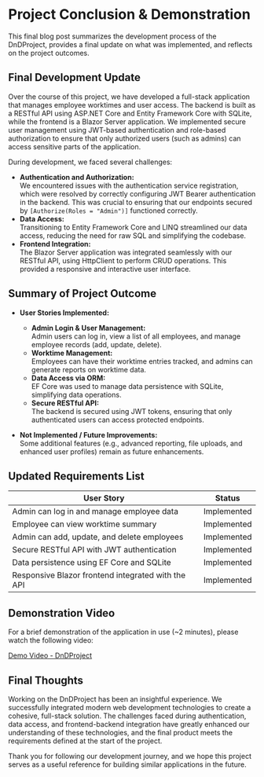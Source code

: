 # Project Conclusion & Demonstration

This final blog post summarizes the development process of the DnDProject, provides a final update on what was implemented, and reflects on the project outcomes.

## Final Development Update

Over the course of this project, we have developed a full-stack application that manages employee worktimes and user access. The backend is built as a RESTful API using ASP.NET Core and Entity Framework Core with SQLite, while the frontend is a Blazor Server application. We implemented secure user management using JWT-based authentication and role-based authorization to ensure that only authorized users (such as admins) can access sensitive parts of the application.

During development, we faced several challenges:
- **Authentication and Authorization:**  
  We encountered issues with the authentication service registration, which were resolved by correctly configuring JWT Bearer authentication in the backend. This was crucial to ensuring that our endpoints secured by `[Authorize(Roles = "Admin")]` functioned correctly.
- **Data Access:**  
  Transitioning to Entity Framework Core and LINQ streamlined our data access, reducing the need for raw SQL and simplifying the codebase.
- **Frontend Integration:**  
  The Blazor Server application was integrated seamlessly with our RESTful API, using HttpClient to perform CRUD operations. This provided a responsive and interactive user interface.

## Summary of Project Outcome

- **User Stories Implemented:**  
  - **Admin Login & User Management:**  
    Admin users can log in, view a list of all employees, and manage employee records (add, update, delete).
  - **Worktime Management:**  
    Employees can have their worktime entries tracked, and admins can generate reports on worktime data.
  - **Data Access via ORM:**  
    EF Core was used to manage data persistence with SQLite, simplifying data operations.
  - **Secure RESTful API:**  
    The backend is secured using JWT tokens, ensuring that only authenticated users can access protected endpoints.
  
- **Not Implemented / Future Improvements:**  
  Some additional features (e.g., advanced reporting, file uploads, and enhanced user profiles) remain as future enhancements.

## Updated Requirements List

| User Story | Status |
| ---------- | ------ |
| Admin can log in and manage employee data | Implemented |
| Employee can view worktime summary | Implemented |
| Admin can add, update, and delete employees | Implemented |
| Secure RESTful API with JWT authentication | Implemented |
| Data persistence using EF Core and SQLite | Implemented |
| Responsive Blazor frontend integrated with the API | Implemented |

## Demonstration Video

For a brief demonstration of the application in use (~2 minutes), please watch the following video:


[Demo Video - DnDProject](https://www.example.com/demo-video)


## Final Thoughts

Working on the DnDProject has been an insightful experience. We successfully integrated modern web development technologies to create a cohesive, full-stack solution. The challenges faced during authentication, data access, and frontend-backend integration have greatly enhanced our understanding of these technologies, and the final product meets the requirements defined at the start of the project.

Thank you for following our development journey, and we hope this project serves as a useful reference for building similar applications in the future.
